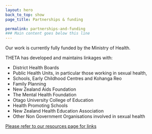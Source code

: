 ```yaml
---
layout: hero
back_to_top: show
page_title: Partnerships & funding

permalink: partnerships-and-funding
### Main content goes below this line
---
```

Our work is currently fully funded by the Ministry of Health.

THETA has developed and maintains linkages with:

* District Health Boards
* Public Health Units, in particular those working in sexual health,
* Schools, Early Childhood Centres and Kohanga Reo
* Family Planning
* New Zealand Aids Foundation
* The Mental Health Foundation
* Otago University College of Education
* Health Promoting Schools
* New Zealand Health Education Association
* Other Non Government Organisations involved in sexual health

[Please refer to our resources page for links]()
